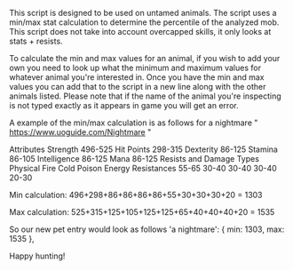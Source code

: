 This script is designed to be used on untamed animals. The script uses a min/max stat calculation to determine the percentile of the analyzed mob. This script does not take into account overcapped skills, it only looks at stats + resists.

To calculate the min and max values for an animal, if you wish to add your own you need to look up what the minimum and maximum values for whatever animal you're interested in. Once you have the min and max values you can add that to the script in a new line along with the other animals listed. Please note that if the name of the animal you're inspecting is not typed exactly as it appears in game you will get an error.

A example of the min/max calculation is as follows for a nightmare " https://www.uoguide.com/Nightmare "

Attributes
Strength	496-525	Hit Points	298-315
Dexterity	86-125	Stamina	86-105
Intelligence	86-125	Mana	86-125
Resists and Damage
Types	Physical	Fire	Cold	Poison	Energy
Resistances	55-65	30-40	30-40	30-40	20-30

Min calculation: 496+298+86+86+86+86+55+30+30+30+20 = 1303

Max calculation: 525+315+125+105+125+125+65+40+40+40+20 = 1535

So our new pet entry would look as follows
'a nightmare': { min: 1303, max: 1535 },

Happy hunting!
